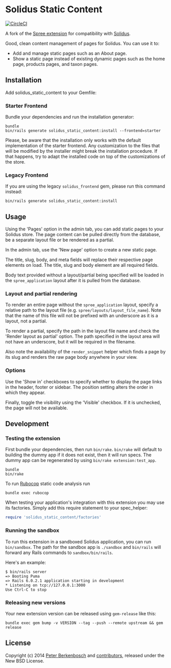 # Solidus Static Content

[![CircleCI](https://circleci.com/gh/solidusio-contrib/solidus_static_content.svg?style=svg)](https://circleci.com/gh/solidusio-contrib/solidus_static_content)

A fork of the [Spree extension](https://github.com/spree-contrib/spree_static_content) for
compatibility with [Solidus](https://solidus.io).

Good, clean content management of pages for Solidus. You can use it to:

- Add and manage static pages such as an About page.
- Show a static page instead of existing dynamic pages such as the home page, products pages, and
  taxon pages.

## Installation

Add solidus_static_content to your Gemfile:

### Starter Frontend

Bundle your dependencies and run the installation generator:

```shell
bundle
bin/rails generate solidus_static_content:install --frontend=starter
```

Please, be aware that the installation only works with the default
implementation of the starter frontend. Any customization to the files that
will be modified by the installer might break the installation procedure.
If that happens, try to adapt the installed code on top of the customizations
of the store.

### Legacy Frontend

If you are using the legacy `solidus_frontend` gem, please run this command instead:

```shell
bin/rails generate solidus_static_content:install
```

## Usage

Using the 'Pages' option in the admin tab, you can add static pages to your Solidus store. The page
content can be pulled directly from the database, be a separate layout file or be rendered as a
partial.

In the admin tab, use the 'New page' option to create a new static page.

The title, slug, body, and meta fields will replace their respective page elements on load. The
title, slug and body element are all required fields.

Body text provided without a layout/partial being specified will be loaded in the
`spree_application` layout after it is pulled from the database.

### Layout and partial rendering

To render an entire page without the `spree_application` layout, specify a relative path to the
layout file (e.g. `spree/layouts/layout_file_name`). Note that the name of this file will not be
prefixed with an underscore as it is a layout, not a partial.

To render a partial, specify the path in the layout file name and check the 'Render layout as
partial' option. The path specified in the layout area will not have an underscore, but it will be
required in the filename.

Also note the availability of the `render_snippet` helper which finds a page by its slug and renders
the raw page body anywhere in your view.

### Options

Use the 'Show in' checkboxes to specify whether to display the page links in the header, footer or
sidebar. The position setting alters the order in which they appear.

Finally, toggle the visibility using the 'Visible' checkbox. If it is unchecked, the page will not
be available.

## Development

### Testing the extension

First bundle your dependencies, then run `bin/rake`. `bin/rake` will default to building the dummy
app if it does not exist, then it will run specs. The dummy app can be regenerated by using
`bin/rake extension:test_app`.

```shell
bundle
bin/rake
```

To run [Rubocop](https://github.com/bbatsov/rubocop) static code analysis run

```shell
bundle exec rubocop
```

When testing your application's integration with this extension you may use its factories.
Simply add this require statement to your spec_helper:

```ruby
require 'solidus_static_content/factories'
```

### Running the sandbox

To run this extension in a sandboxed Solidus application, you can run `bin/sandbox`. The path for
the sandbox app is `./sandbox` and `bin/rails` will forward any Rails commands to
`sandbox/bin/rails`.

Here's an example:

```shell
$ bin/rails server
=> Booting Puma
=> Rails 6.0.2.1 application starting in development
* Listening on tcp://127.0.0.1:3000
Use Ctrl-C to stop
```

### Releasing new versions

Your new extension version can be released using `gem-release` like this:

```shell
bundle exec gem bump -v VERSION --tag --push --remote upstream && gem release
```

## License

Copyright (c) 2014 [Peter Berkenbosch](https://github.com/peterberkenbosch) and
[contributors](https://github.com/solidusio-contrib/solidus_static_content/graphs/contributors),
released under the New BSD License.
